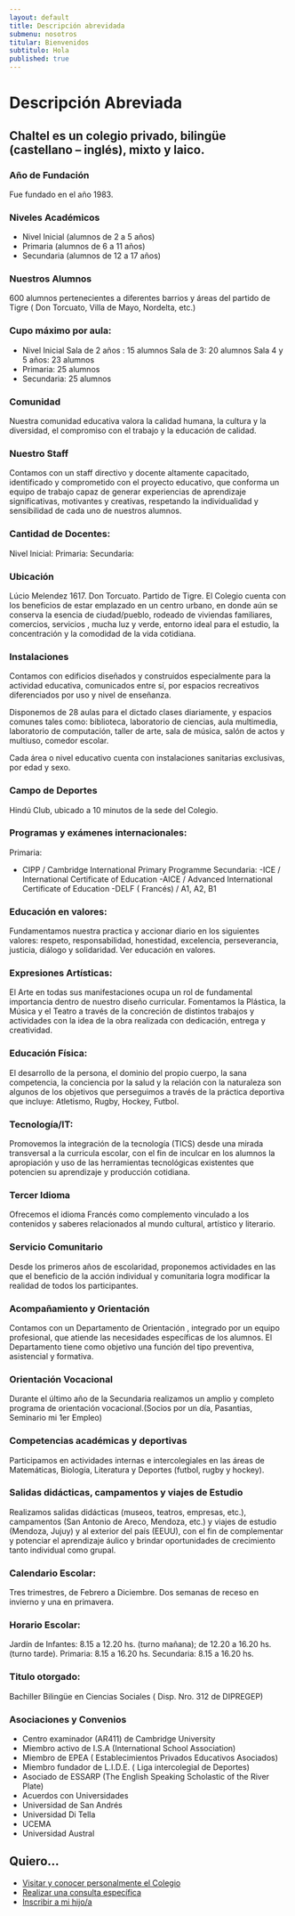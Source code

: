 ```yaml
---
layout: default
title: Descripción abrevidada
submenu: nosotros
titular: Bienvenidos
subtitulo: Hola
published: true
---
```


# Descripción Abreviada

## Chaltel es un colegio privado, bilingüe (castellano – inglés), mixto y laico.  

### Año de Fundación
Fue fundado en el año 1983.

### Niveles Académicos
- Nivel Inicial (alumnos de 2 a 5 años)
- Primaria (alumnos de 6 a 11 años)
- Secundaria (alumnos de 12 a 17 años)

### Nuestros Alumnos 
600 alumnos pertenecientes a diferentes barrios y áreas del partido de Tigre ( Don Torcuato, Villa de Mayo, Nordelta, etc.) 

### Cupo máximo por aula:
- Nivel Inicial 
		Sala de 2 años : 15 alumnos 
        Sala de 3: 20 alumnos
        Sala 4 y 5 años: 23 alumnos
- Primaria: 25 alumnos
- Secundaria: 25 alumnos

### Comunidad 
Nuestra comunidad educativa valora la calidad humana, la cultura y la diversidad, el compromiso con el trabajo y la educación de calidad. 

### Nuestro Staff
Contamos con un staff directivo y docente  altamente capacitado, identificado y comprometido con el proyecto educativo, que conforma un equipo de trabajo  capaz de generar experiencias de aprendizaje significativas, motivantes y creativas, respetando la individualidad y sensibilidad de cada uno de nuestros alumnos.

### Cantidad de Docentes: 

Nivel Inicial: 
Primaria: 
Secundaria: 

### Ubicación
Lúcio Melendez 1617. Don Torcuato. Partido de Tigre. 
El Colegio cuenta con los beneficios de estar emplazado en un centro urbano, en donde aún se conserva la esencia de ciudad/pueblo, rodeado de viviendas familiares, comercios, servicios , mucha luz y verde, entorno ideal para el estudio, la concentración y la comodidad de la vida cotidiana. 

### Instalaciones
Contamos con edificios diseñados y construidos especialmente para la actividad educativa, comunicados entre sí, por espacios recreativos diferenciados por uso y nivel de enseñanza. 

Disponemos de 28 aulas para el dictado clases diariamente, y espacios comunes tales como: biblioteca, laboratorio de ciencias, aula multimedia,  laboratorio de computación, taller de arte, sala de música, salón de actos y multiuso, comedor escolar.

Cada área o nivel educativo cuenta con instalaciones sanitarias exclusivas, por edad y sexo.

### Campo de Deportes
Hindú Club, ubicado a 10 minutos de la sede del Colegio.

### Programas y exámenes internacionales:
Primaria: 
- CIPP / Cambridge International Primary Programme
Secundaria:
 -ICE / International Certificate of Education
 -AICE / Advanced International Certificate of Education
 -DELF ( Francés) / A1, A2, B1

### Educación en valores: 

Fundamentamos nuestra practica y accionar diario en los siguientes valores: respeto, responsabilidad, honestidad, excelencia,  perseverancia,  justicia, diálogo y solidaridad.  Ver educación en valores. 

### Expresiones Artísticas: 
El Arte en todas sus manifestaciones ocupa un rol de fundamental importancia dentro de nuestro diseño curricular. Fomentamos la Plástica, la Música y el Teatro a través de la concreción de distintos trabajos y actividades con la idea de la obra realizada con dedicación, entrega y creatividad. 

### Educación Física: 
El desarrollo de la persona, el dominio del propio cuerpo, la sana competencia, la conciencia por la salud y la relación con la naturaleza son algunos de los objetivos que perseguimos a través de la práctica deportiva que incluye: Atletismo, Rugby, Hockey, Futbol.

### Tecnología/IT: 
Promovemos la integración de la tecnología  (TICS) desde una mirada transversal a la curricula escolar, con el fin de inculcar en los alumnos la apropiación y uso de las herramientas tecnológicas  existentes que potencien su aprendizaje y producción cotidiana. 

### Tercer Idioma
Ofrecemos el idioma Francés como complemento vinculado a los contenidos y saberes relacionados al  mundo cultural, artístico y literario.

### Servicio Comunitario 
Desde los primeros años de escolaridad,  proponemos actividades en las que el beneficio de la acción individual y comunitaria logra modificar la realidad de todos los participantes.

### Acompañamiento y Orientación 
Contamos con un Departamento de Orientación , integrado por un equipo profesional, que atiende las necesidades específicas de los alumnos. El Departamento tiene como objetivo una función del tipo preventiva, asistencial y formativa.

### Orientación Vocacional
Durante el último año de la Secundaria realizamos un amplio y completo programa de orientación vocacional.(Socios por un día,  Pasantias, Seminario mi 1er Empleo)

### Competencias académicas y deportivas
Participamos en actividades internas e intercolegiales en las áreas de Matemáticas, Biología, Literatura y Deportes (futbol, rugby y hockey). 

### Salidas didácticas, campamentos y viajes de Estudio
Realizamos salidas didácticas (museos, teatros, empresas, etc.), campamentos (San Antonio  de Areco, Mendoza, etc.) y viajes de estudio (Mendoza, Jujuy) y al exterior del país (EEUU), con el fin de complementar y potenciar el aprendizaje áulico y brindar oportunidades de crecimiento tanto individual como grupal. 

### Calendario Escolar:
Tres trimestres, de Febrero a Diciembre.
Dos semanas de receso en invierno y una en primavera.

### Horario Escolar: 
Jardín de Infantes: 8.15 a 12.20 hs. (turno mañana); de 12.20 a 16.20 hs. (turno tarde).
Primaria: 8.15 a 16.20 hs.
Secundaria: 8.15 a 16.20 hs.

### Titulo otorgado:
Bachiller Bilingüe en Ciencias Sociales ( Disp. Nro. 312 de DIPREGEP)


### Asociaciones y Convenios
- Centro examinador (AR411) de Cambridge University
- Miembro activo de I.S.A (International School Association)
- Miembro de EPEA ( Establecimientos Privados Educativos Asociados)
- Miembro fundador de L.I.D.E. ( Liga intercolegial de Deportes)
- Asociado de ESSARP (The English Speaking Scholastic of the River Plate)
- Acuerdos con Universidades
- Universidad de San Andrés
- Universidad Di Tella
- UCEMA
- Universidad Austral



## Quiero...
- [Visitar y conocer personalmente el Colegio]( {{site.baseurl}}/admisiones/entrevista )
- [Realizar una consulta específica]({{site.baseurl}}/admisiones/contacto )
- [Inscribir a mi hijo/a]( {{site.baseurl}}/admisiones/proceso )